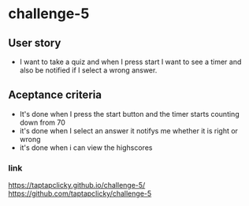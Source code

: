 # challenge-5


## User story

* I want to take a quiz and when I press start I want to see a timer and also be notified if I select a wrong answer.

## Aceptance criteria 

* It's done when I press the start button and the timer starts counting down from 70 
* it's done when I select an answer it notifys me whether it is right or wrong 
* it's done when i can view the highscores 


### link 
https://taptapclicky.github.io/challenge-5/
https://github.com/taptapclicky/challenge-5
